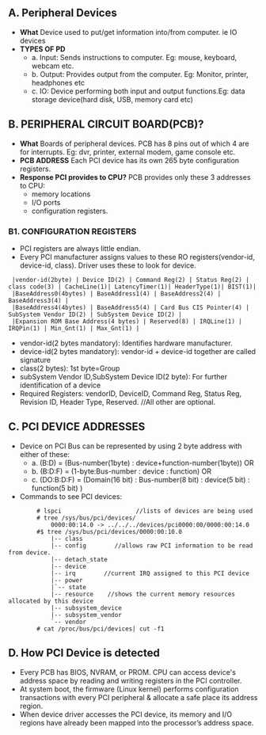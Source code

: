 ## A. Peripheral Devices
- **What** Device used to put/get information into/from computer. ie IO devices
- **TYPES OF PD** 
  - a. Input: Sends instructions to computer. Eg: mouse, keyboard, webcam etc.
  - b. Output: Provides output from the computer. Eg: Monitor, printer, headphones etc
  - c. IO: Device performing both input and output functions.Eg: data storage device(hard disk, USB, memory card etc)
  
  
## B. PERIPHERAL CIRCUIT BOARD(PCB)?
- **What** Boards of peripheral devices. PCB has 8 pins out of which 4 are for interrupts. Eg: dvr, printer, external modem, game console etc.  
- **PCB ADDRESS** Each PCI device has its own 265 byte configuration registers.
- **Response PCI provides to CPU?** PCB provides only these 3 addresses to CPU: 
  - memory locations
  - I/O ports
  - configuration registers. 
  
### B1. CONFIGURATION REGISTERS
- PCI registers are always little endian.
- Every PCI manufacturer assigns values to these RO registers(vendor-id, device-id, class). Driver uses these to look for device.
```
 |vendor-id(2byte) | Device ID(2) | Command Reg(2) | Status Reg(2) | class code(3) | CacheLine(1)| LatencyTimer(1)| HeaderType(1)| BIST(1)|
 |BaseAddress0(4bytes) | BaseAddress1(4) | BaseAddress2(4) | BaseAddress3(4) | 
 |BaseAddress4(4bytes) | BaseAddress5(4) | Card Bus CIS Pointer(4) | SubSystem Vendor ID(2) | SubSystem Device ID(2) | 
 |Expansion ROM Base Address(4 bytes) | Reserved(8) | IRQLine(1) | IRQPin(1) | Min_Gnt(1) | Max_Gnt(1) |
``` 
- vendor-id(2 bytes mandatory): Identifies hardware manufacturer.
- device-id(2 bytes mandatory): vendor-id + device-id together are called signature
- class(2 bytes): 1st byte=Group
- subSystem Vendor ID,SubSystem Device ID(2 byte): For further identification of a device
- Required Registers: vendorID, DeviceID, Command Reg, Status Reg, Revision ID, Header Type, Reserved.      //All other are optional.

## C. PCI DEVICE ADDRESSES
- Device on PCI Bus can be represented by using 2 byte address with either of these:
  - a. (B:D) = (Bus-number(1byte) : device+function-number(1byte))    OR
  - b. (B:D:F) = (1-byte:Bus-number  : device : function)    OR
  - c. (DO:B:D:F) = (Domain(16 bit) : Bus-number(8 bit)  : device(5 bit) : function(5 bit) )   
- Commands to see PCI devices:
```
        # lspci                     //lists of devices are being used
        # tree /sys/bus/pci/devices/
            0000:00:14.0 -> ../../../devices/pci0000:00/0000:00:14.0
        #$ tree /sys/bus/pci/devices/0000:00:10.0
            |-- class
            |-- config        //allows raw PCI information to be read from device.
            |-- detach_state
            |-- device
            |-- irq        //current IRQ assigned to this PCI device
            |-- power
            |`-- state
            |-- resource    //shows the current memory resources allocated by this device
            |-- subsystem_device
            |-- subsystem_vendor
            `-- vendor
        # cat /proc/bus/pci/devices| cut -f1
```

## D. How PCI Device is detected
- Every PCB has BIOS, NVRAM, or PROM. CPU can access device's address space by reading and writing registers in the PCI controller.
- At system boot, the firmware (Linux kernel) performs configuration transactions with every PCI peripheral & allocate a safe place its address region.
- When device driver accesses the PCI device, its memory and I/O regions have already been mapped into the processor’s address space.
